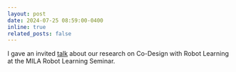 ```yaml
---
layout: post
date: 2024-07-25 08:59:00-0400
inline: true
related_posts: false
---
```


I gave an invited [talk](https://www.youtube.com/watch?v=v_jpD0opVB4) about our research on Co-Design with Robot Learning at the MILA Robot Learning Seminar.
